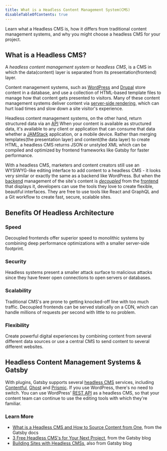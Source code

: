 ```yaml
---
title: What is a Headless Content Management System(CMS)
disableTableOfContents: true
---
```


Learn what a Headless CMS is, how it differs from traditional content management systems, and why you might choose a headless CMS for your project.

## What is a Headless CMS?

A _headless content management system_ or _headless CMS_, is a CMS in which the data(content) layer is separated from its presentation(frontend) layer. 

Content management systems, such as [WordPress](https://wordpress.org/) and [Drupal](https://www.drupal.org/) store content in a database, and use a collection of HTML-based template files to manage how that content gets presented to visitors. Many of these content management systems deliver content via [server-side rendering](https://www.gatsbyjs.com/docs/glossary/server-side-rendering/), which can hurt load times and slow down a site visitor's experience.

Headless content management systems, on the other hand, return structured data via an [API](/docs/glossary/#api) 
When your content is available as structured data, it's available to any client or application that can consume that data whether a [JAMStack](/docs/glossary/jamstack/) application, or a mobile device. Rather than merging templates(the presentation layer) and content(the data layer) to create HTML, a headless CMS returns JSON or unstyled XML which can be compiled and optimized by frontend frameworks like Gatsby for faster performance. 

With a headless CMS, marketers and content creators still use an WYSIWYG-like editing interface to add content to a headless CMS - it looks very similar or exactly the same as a backend like WordPress. But when the [backend](/docs/glossary#backend) management of the site's content is [_decoupled_](/docs/glossary#decoupled) from the [frontend](/docs/glossary#frontend) that displays it, developers can use the tools they love to create flexible, beautiful interfaces. They are free to use tools like React and GraphQL and a Git workflow to create fast, secure, scalable sites.

## Benefits Of Headless Architecture

### Speed
Decoupled frontends offer superior speed to monolithic systems by combining deep performance optimizations with a smaller server-side footprint. 

### Security
Headless systems present a smaller attack surface to malicious attacks since they have fewer open connections to open servers or databases.

### Scalability
Traditional CMS's are prone to getting knocked-off line with too much traffic. Decoupled frontends can be served statically on a CDN, which can handle millions of requests per second with little to no problem.

### Flexibility
Create powerful digital experiences by combining content from several different data sources or use a central CMS to send content to several different websites. 

## Headless Content Management Systems & Gatsby

With plugins, Gatsby supports several [headless CMS](/docs/how-to/sourcing-data/headless-cms/) services, including [Contentful](https://www.contentful.com/), [Ghost](https://ghost.org/pricing/) and [Prismic](https://prismic.io/). If you use WordPress, there's no need to switch. You can use WordPress' [REST API](/docs/how-to/sourcing-data/sourcing-from-wordpress/) as a headless CMS, so that your content team can continue to use the editing tools with which they're familiar.

### Learn More

- [What is a Headless CMS and How to Source Content from One](/docs/how-to/sourcing-data/headless-cms/), from the Gatsby docs
- [3 Free Headless CMS's for Your Next Project](/blog/2019-10-15-free-headless-cms/), from the Gatsby blog
- [Building Sites with Headless CMSs](/blog/2018-2-3-sites-with-headless-cms/#reach-skip-nav), also from Gatsby blog
